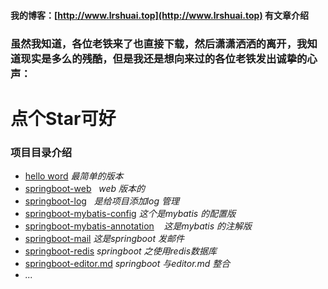 #### 我的博客：[http://www.lrshuai.top](http://www.lrshuai.top) 有文章介绍
### 虽然我知道，各位老铁来了也直接下载，然后潇潇洒洒的离开，我知道现实是多么的残酷，但是我还是想向来过的各位老铁发出诚挚的心声：
# 点个Star可好
### 项目目录介绍
- [hello word](https://github.com/rstyro/spring-boot/tree/master/helloword)    *最简单的版本*
- [springboot-web](https://github.com/rstyro/spring-boot/tree/master/springboot-web)     *web 版本的*
- [springboot-log](https://github.com/rstyro/spring-boot/tree/master/springboot-log)     *是给项目添加log 管理*
- [springboot-mybatis-config](https://github.com/rstyro/spring-boot/tree/master/springboot-mybatis-config)    *这个是mybatis 的配置版*
- [springboot-mybatis-annotation](https://github.com/rstyro/spring-boot/tree/master/springboot-mybatis-annotation)    *这是mybatis 的注解版*
- [springboot-mail](https://github.com/rstyro/spring-boot/tree/master/springboot-mail) *这是springboot 发邮件*
- [springboot-redis](https://github.com/rstyro/spring-boot/tree/master/springboot-redis) *springboot 之使用redis数据库*
- [springboot-editor.md](https://github.com/rstyro/spring-boot/tree/master/springboot-editor.md) *springboot 与editor.md 整合*
- *...*
